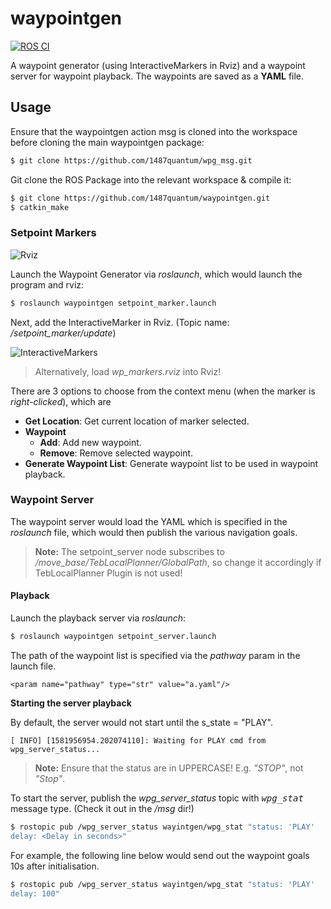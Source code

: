 # waypointgen

[![ROS CI](https://github.com/1487quantum/waypointgen/actions/workflows/ros_ci.yml/badge.svg?branch=master)](https://github.com/1487quantum/waypointgen/actions/workflows/ros_ci.yml)

A waypoint generator (using InteractiveMarkers in Rviz) and a waypoint server for waypoint playback. The waypoints are saved as a **YAML** file.

## Usage
Ensure that the waypointgen action msg is cloned into the workspace before cloning the main waypointgen package:
```bash
$ git clone https://github.com/1487quantum/wpg_msg.git
```

Git clone the ROS Package into the relevant workspace & compile it:
```bash
$ git clone https://github.com/1487quantum/waypointgen.git
$ catkin_make
```

### Setpoint Markers
![Rviz](assets/b.jpg)

Launch the Waypoint Generator via *roslaunch*, which would launch the program and rviz:
```bash
$ roslaunch waypointgen setpoint_marker.launch  
```
Next, add the InteractiveMarker in Rviz. (Topic name: */setpoint_marker/update*)

![InteractiveMarkers](assets/a.jpg)

> Alternatively, load _wp_markers.rviz_ into Rviz!

There are 3 options to choose from the context menu (when the marker is _right-clicked_), which are
- **Get Location**: Get current location of marker selected.
- **Waypoint**
  - **Add**: Add new waypoint.
  - **Remove**: Remove selected waypoint.
- **Generate Waypoint List**: Generate waypoint list to be used in waypoint playback.


### Waypoint Server
The waypoint server would load the YAML which is specified in the *roslaunch* file, which would then publish the various navigation goals.
> **Note:** The setpoint_server node subscribes to */move_base/TebLocalPlanner/GlobalPath*, so change it accordingly if TebLocalPlanner Plugin is not used!
#### Playback
Launch the playback server via *roslaunch*:
```bash
$ roslaunch waypointgen setpoint_server.launch  
```
The path of the waypoint list is specified via the *pathway* param in the launch file.
```
<param name="pathway" type="str" value="a.yaml"/>
```
**Starting the server playback**

By default, the server would not start until the s_state = "PLAY".
```
[ INFO] [1581956954.202074110]: Waiting for PLAY cmd from wpg_server_status...
```
> **Note:** Ensure that the status are in UPPERCASE! E.g. _"STOP"_, not _"Stop"_.

To start the server, publish the *wpg_server_status* topic with <kbd>*wpg_stat*</kbd> message type. (Check it out in the */msg* dir!)
```bash
$ rostopic pub /wpg_server_status wayintgen/wpg_stat "status: 'PLAY'
delay: <Delay in seconds>" 
```
For example, the following line below would send out the waypoint goals 10s after initialisation.
```bash
$ rostopic pub /wpg_server_status wayintgen/wpg_stat "status: 'PLAY'
delay: 100" 
```
